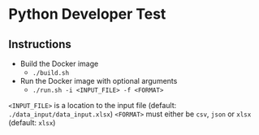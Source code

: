 # Python Developer Test

## Instructions

- Build the Docker image
    - `./build.sh`
- Run the Docker image with optional arguments
    - `./run.sh -i <INPUT_FILE> -f <FORMAT>`

`<INPUT_FILE>` is a location to the input file (default: `./data_input/data_input.xlsx`)
`<FORMAT>` must either be `csv`, `json` or `xlsx` (default: `xlsx`)